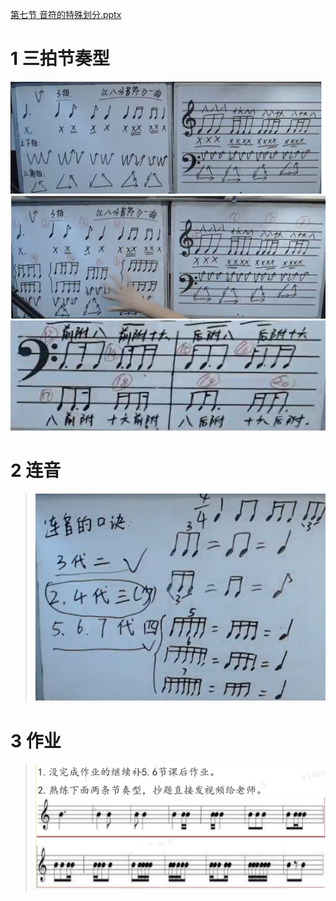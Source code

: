 [第七节 音符的特殊划分.pptx](https://www.yuque.com/attachments/yuque/0/2022/pptx/12393765/1662384104209-b348ff70-3077-4461-adbf-8c717e56b94e.pptx)
# 1 三拍节奏型
![image.png](./第七节__音符的特殊划分.assets/20230302_1505506048.png)
![image.png](./第七节__音符的特殊划分.assets/20230302_1505503141.png)![image.png](./第七节__音符的特殊划分.assets/20230302_1505504787.png)


# 2 连音
> ![image.png](./第七节__音符的特殊划分.assets/20230302_1505503711.png)



# 3 作业
> ![image.png](./第七节__音符的特殊划分.assets/20230302_1505516526.png)


